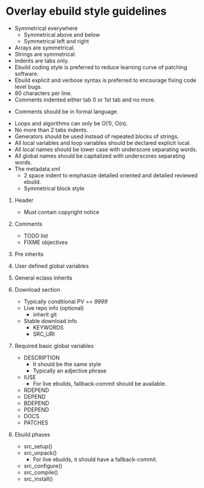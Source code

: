 # Overlay ebuild style guidelines

* Symmetrical everywhere
  - Symmetrical above and below
  - Symmetrical left and right
* Arrays are symmetrical.
* Strings are symmetrical.
* Indents are tabs only.
* Ebuild coding style is preferred to reduce learning curve of patching software.
* Ebuild explicit and verbose syntax is preferred to encourage fixing code level bugs.
* 80 characters per line.
* Comments indented either tab 0 or 1st tab and no more.
- Comments should be in formal language.
* Loops and algorithms can only be O(1), O(n).
* No more than 2 tabs indents.
* Generators should be used instead of repeated blocks of strings.
* All local variables and loop variables should be declared explicit local.
* All local names should be lower case with underscore separating words.
* All global names should be capitalized with underscores separating words.
* The metadata.xml
  - 2 space indent to emphasize detailed oriented and detailed reviewed ebuild.
  - Symmetrical block style

1. Header
   - Must contain copyright notice

2. Comments
   - TODO list
   - FIXME objectives

4. Pre inherits

3. User defined global variables

4. General eclass inherits

5. Download section
   - Typically conditional PV == *9999*
   - Live repo info (optional)
     - inherit git
   - Stable download info
     - KEYWORDS
     - SRC_URI

6. Required basic global variables
   - DESCRIPTION
     - It should be the same style
     - Typically an adjective phrase
   - IUSE
     - For live ebuilds, fallback-commit should be available.
   - RDEPEND
   - DEPEND
   - BDEPEND
   - PDEPEND
   - DOCS
   - PATCHES

7. Ebuild phases
   - src_setup()
   - src_unpack()
     - For live ebuilds, it should have a fallback-commit.
   - src_configure()
   - src_compile()
   - src_install()

